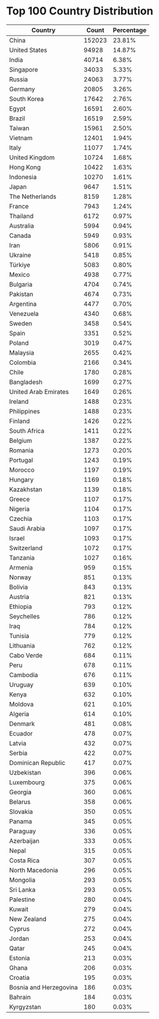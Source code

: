 # Top 100 Country Distribution
| Country | Count | Percentage |
|----|----|----|
| China | 152023 | 23.81% |
| United States | 94928 | 14.87% |
| India | 40714 | 6.38% |
| Singapore | 34033 | 5.33% |
| Russia | 24063 | 3.77% |
| Germany | 20805 | 3.26% |
| South Korea | 17642 | 2.76% |
| Egypt | 16591 | 2.60% |
| Brazil | 16519 | 2.59% |
| Taiwan | 15961 | 2.50% |
| Vietnam | 12401 | 1.94% |
| Italy | 11077 | 1.74% |
| United Kingdom | 10724 | 1.68% |
| Hong Kong | 10422 | 1.63% |
| Indonesia | 10270 | 1.61% |
| Japan | 9647 | 1.51% |
| The Netherlands | 8159 | 1.28% |
| France | 7943 | 1.24% |
| Thailand | 6172 | 0.97% |
| Australia | 5994 | 0.94% |
| Canada | 5949 | 0.93% |
| Iran | 5806 | 0.91% |
| Ukraine | 5418 | 0.85% |
| Türkiye | 5083 | 0.80% |
| Mexico | 4938 | 0.77% |
| Bulgaria | 4704 | 0.74% |
| Pakistan | 4674 | 0.73% |
| Argentina | 4477 | 0.70% |
| Venezuela | 4340 | 0.68% |
| Sweden | 3458 | 0.54% |
| Spain | 3351 | 0.52% |
| Poland | 3019 | 0.47% |
| Malaysia | 2655 | 0.42% |
| Colombia | 2166 | 0.34% |
| Chile | 1780 | 0.28% |
| Bangladesh | 1699 | 0.27% |
| United Arab Emirates | 1649 | 0.26% |
| Ireland | 1488 | 0.23% |
| Philippines | 1488 | 0.23% |
| Finland | 1426 | 0.22% |
| South Africa | 1411 | 0.22% |
| Belgium | 1387 | 0.22% |
| Romania | 1273 | 0.20% |
| Portugal | 1243 | 0.19% |
| Morocco | 1197 | 0.19% |
| Hungary | 1169 | 0.18% |
| Kazakhstan | 1139 | 0.18% |
| Greece | 1107 | 0.17% |
| Nigeria | 1104 | 0.17% |
| Czechia | 1103 | 0.17% |
| Saudi Arabia | 1097 | 0.17% |
| Israel | 1093 | 0.17% |
| Switzerland | 1072 | 0.17% |
| Tanzania | 1027 | 0.16% |
| Armenia | 959 | 0.15% |
| Norway | 851 | 0.13% |
| Bolivia | 843 | 0.13% |
| Austria | 821 | 0.13% |
| Ethiopia | 793 | 0.12% |
| Seychelles | 786 | 0.12% |
| Iraq | 784 | 0.12% |
| Tunisia | 779 | 0.12% |
| Lithuania | 762 | 0.12% |
| Cabo Verde | 684 | 0.11% |
| Peru | 678 | 0.11% |
| Cambodia | 676 | 0.11% |
| Uruguay | 639 | 0.10% |
| Kenya | 632 | 0.10% |
| Moldova | 621 | 0.10% |
| Algeria | 614 | 0.10% |
| Denmark | 481 | 0.08% |
| Ecuador | 478 | 0.07% |
| Latvia | 432 | 0.07% |
| Serbia | 422 | 0.07% |
| Dominican Republic | 417 | 0.07% |
| Uzbekistan | 396 | 0.06% |
| Luxembourg | 375 | 0.06% |
| Georgia | 360 | 0.06% |
| Belarus | 358 | 0.06% |
| Slovakia | 350 | 0.05% |
| Panama | 345 | 0.05% |
| Paraguay | 336 | 0.05% |
| Azerbaijan | 333 | 0.05% |
| Nepal | 315 | 0.05% |
| Costa Rica | 307 | 0.05% |
| North Macedonia | 296 | 0.05% |
| Mongolia | 293 | 0.05% |
| Sri Lanka | 293 | 0.05% |
| Palestine | 280 | 0.04% |
| Kuwait | 279 | 0.04% |
| New Zealand | 275 | 0.04% |
| Cyprus | 272 | 0.04% |
| Jordan | 253 | 0.04% |
| Qatar | 245 | 0.04% |
| Estonia | 213 | 0.03% |
| Ghana | 206 | 0.03% |
| Croatia | 195 | 0.03% |
| Bosnia and Herzegovina | 186 | 0.03% |
| Bahrain | 184 | 0.03% |
| Kyrgyzstan | 180 | 0.03% |
